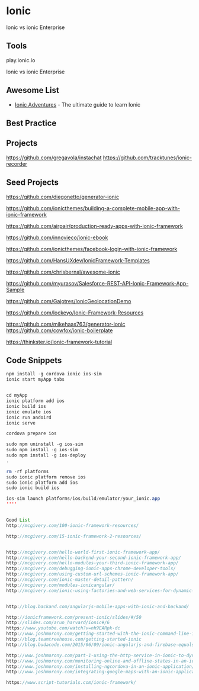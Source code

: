 # Ionic

Ionic vs ionic Enterprise


## Tools
play.ionic.io

Ionic vs ionic Enterprise

## Awesome List
* [Ionic Adventures](https://github.com/juarezpaf/ionic-adventures) - The ultimate guide to learn Ionic 

## Best Practice

## Projects
https://github.com/gregavola/instachat
https://github.com/tracktunes/ionic-recorder

## Seed Projects

https://github.com/diegonetto/generator-ionic


https://github.com/ionicthemes/building-a-complete-mobile-app-with-ionic-framework

https://github.com/airpair/production-ready-apps-with-ionic-framework

https://github.com/innovieco/ionic-ebook

https://github.com/ionicthemes/facebook-login-with-ionic-framework

https://github.com/HansUXdev/IonicFramework-Templates

https://github.com/chrisbernal/awesome-ionic

https://github.com/myurasov/Salesforce-REST-API-Ionic-Framework-App-Sample

https://github.com/Gajotres/IonicGeolocationDemo

https://github.com/lockeyo/Ionic-Framework-Resources

https://github.com/mikehaas763/generator-ionic
https://github.com/cowfox/ionic-boilerplate

https://thinkster.io/ionic-framework-tutorial


## Code Snippets
````java
npm install -g cordova ionic ios-sim
ionic start myApp tabs


cd myApp
ionic platform add ios
ionic build ios
ionic emulate ios 
ionic run andoird 
ionic serve

cordova prepare ios

sudo npm uninstall -g ios-sim
sudo npm install -g ios-sim
sudo npm install -g ios-deploy
.

rm -rf platforms
sudo ionic platform remove ios
sudo ionic platform add ios
sudo ionic build ios

ios-sim launch platforms/ios/build/emulator/your_ionic.app
''''


Good List
http://mcgivery.com/100-ionic-framework-resources/

http://mcgivery.com/15-ionic-framework-2-resources/


http://mcgivery.com/hello-world-first-ionic-framework-app/
http://mcgivery.com/hello-backend-your-second-ionic-framework-app/
http://mcgivery.com/hello-modules-your-third-ionic-framework-app/
http://mcgivery.com/debugging-ionic-apps-chrome-developer-tools/
http://mcgivery.com/using-custom-url-schemes-ionic-framework-app/
http://mcgivery.com/ionic-master-detail-pattern/
http://mcgivery.com/modules-ionicangular/
http://mcgivery.com/ionic-using-factories-and-web-services-for-dynamic-data/


http://blog.backand.com/angularjs-mobile-apps-with-ionic-and-backand/

http://ionicframework.com/present-ionic/slides/#/50
http://slides.com/arun_harvard/ionic#/6
https://www.youtube.com/watch?v=nh9EARpk-dc
http://www.joshmorony.com/getting-started-with-the-ionic-command-line-interface-cli/
http://blog.teamtreehouse.com/getting-started-ionic
http://blog.budacode.com/2015/06/09/ionic-angularjs-and-firebase-equals-hybrid-heaven/

http://www.joshmorony.com/part-1-using-the-http-service-in-ionic-to-dynamically-load-google-map-markers/
http://www.joshmorony.com/monitoring-online-and-offline-states-in-an-ionic-application/
http://www.joshmorony.com/installing-ngcordova-in-an-ionic-application/
http://www.joshmorony.com/integrating-google-maps-with-an-ionic-application/

https://www.script-tutorials.com/ionic-framework/
